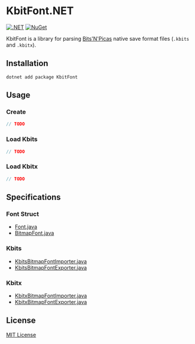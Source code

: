 # KbitFont.NET

[![.NET](https://img.shields.io/badge/dotnet-8.0-mediumpurple)](https://dotnet.microsoft.com)
[![NuGet](https://img.shields.io/nuget/v/KbitFont)](https://www.nuget.org/packages/KbitFont)

KbitFont is a library for parsing [Bits'N'Picas](https://github.com/kreativekorp/bitsnpicas) native save format files (`.kbits` and `.kbitx`).

## Installation

```shell
dotnet add package KbitFont
```

## Usage

### Create

```csharp
// TODO
```

### Load Kbits

```csharp
// TODO
```

### Load Kbitx

```csharp
// TODO
```

## Specifications

### Font Struct

- [Font.java](https://github.com/TakWolf/kbitfont-spec/blob/master/bitsnpicas/src/main/java/com/kreative/bitsnpicas/Font.java)
- [BitmapFont.java](https://github.com/TakWolf/kbitfont-spec/blob/master/bitsnpicas/src/main/java/com/kreative/bitsnpicas/BitmapFont.java)

### Kbits

- [KbitsBitmapFontImporter.java](https://github.com/TakWolf/kbitfont-spec/blob/master/bitsnpicas/src/main/java/com/kreative/bitsnpicas/importer/KbitsBitmapFontImporter.java)
- [KbitsBitmapFontExporter.java](https://github.com/TakWolf/kbitfont-spec/blob/master/bitsnpicas/src/main/java/com/kreative/bitsnpicas/exporter/KbitsBitmapFontExporter.java)

### Kbitx

- [KbitxBitmapFontImporter.java](https://github.com/TakWolf/kbitfont-spec/blob/master/bitsnpicas/src/main/java/com/kreative/bitsnpicas/importer/KbitxBitmapFontImporter.java)
- [KbitxBitmapFontExporter.java](https://github.com/TakWolf/kbitfont-spec/blob/master/bitsnpicas/src/main/java/com/kreative/bitsnpicas/exporter/KbitxBitmapFontExporter.java)

## License

[MIT License](LICENSE)
